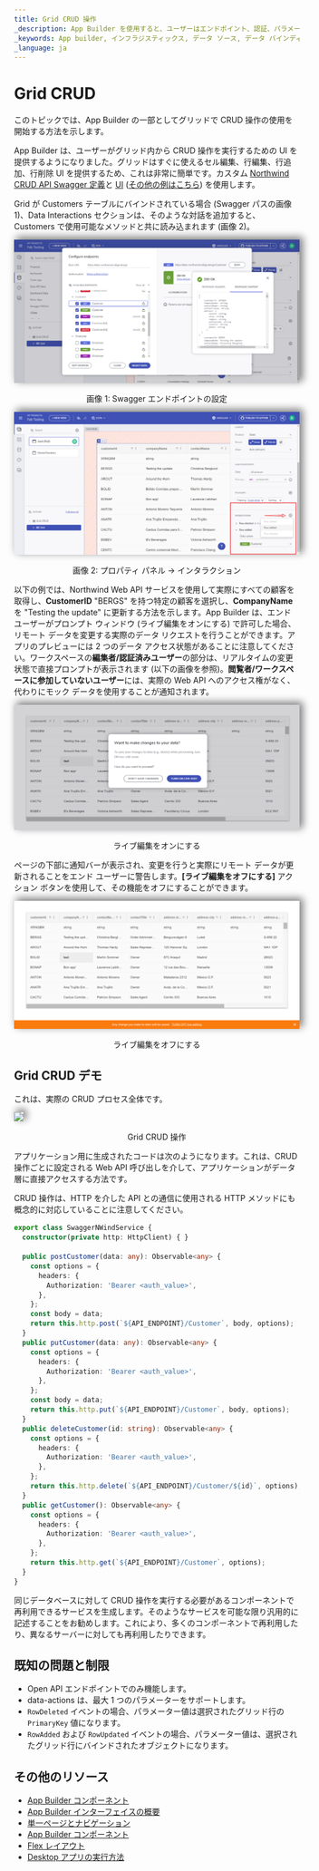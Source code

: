 ```yaml
---
title: Grid CRUD 操作
_description: App Builder を使用すると、ユーザーはエンドポイント、認証、パラメーターを使用して Swagger 定義を追加できます。
_keywords: App builder, インフラジスティックス, データ ソース, データ バインディング
_language: ja
---
```


# Grid CRUD
このトピックでは、App Builder の一部としてグリッドで CRUD 操作の使用を開始する方法を示します。

App Builder は、ユーザーがグリッド内から CRUD 操作を実行するための UI を提供するようになりました。グリッドはすぐに使えるセル編集、行編集、行追加、行削除 UI を提供するため、これは非常に簡単です。カスタム [Northwind CRUD API Swagger 定義](https://data-northwind.indigo.design/swagger/v1/swagger.json)と [UI](https://data-northwind.indigo.design/swagger/index.html) ([その他の例はこちら](https://github.com/IgniteUI/app-builder-docfx/wiki/CRUD-API-Examples#northwind-crud-api)) を使用します。

Grid が Customers テーブルにバインドされている場合 (Swagger パスの画像 1)、Data Interactions セクションは、そのような対話を追加すると、Customers で使用可能なメソッドと共に読み込まれます (画像 2)。

<img class="responsive-img" style="box-shadow: 5px -4px 13px 1px grey" src="../images/using-data-in-your-app/swagger-customers-api.png" />
<p style="text-align:center;">画像 1: Swagger エンドポイントの設定</p>

<img class="responsive-img" style="box-shadow: 5px -4px 13px 1px grey" src="../images/using-data-in-your-app/adding-data-interaction.png" />
<p style="text-align:center;">画像 2: プロパティ パネル -> インタラクション</p>

以下の例では、Northwind Web API サービスを使用して実際にすべての顧客を取得し、**CustomerID** "BERGS" を持つ特定の顧客を選択し、**CompanyName** を "Testing the update" に更新する方法を示します。App Builder は、エンド ユーザーがプロンプト ウィンドウ (ライブ編集をオンにする) で許可した場合、リモート データを変更する実際のデータ リクエストを行うことができます。アプリのプレビューには 2 つのデータ アクセス状態があることに注意してください。ワークスペースの**編集者/認証済みユーザー**の部分は、リアルタイムの変更状態で直接プロンプトが表示されます (以下の画像を参照)。**閲覧者/ワークスペースに参加していないユーザー**には、実際の Web API へのアクセス権がなく、代わりにモック データを使用することが通知されます。

<img class="responsive-img" style="box-shadow: 5px -4px 13px 1px grey" src="../images/using-data-in-your-app/want-to-make-any-changes-question.png" />
<p style="text-align:center;">ライブ編集をオンにする</p>

ページの下部に通知バーが表示され、変更を行うと実際にリモート データが更新されることをエンド ユーザーに警告します。**[ライブ編集をオフにする]** アクション ボタンを使用して、その機能をオフにすることができます。


<img class="responsive-img" style="box-shadow: 5px -4px 13px 1px grey" src="../images/using-data-in-your-app/turn-off-live-update.png" />
<p style="text-align:center;">ライブ編集をオフにする</p>

## Grid CRUD デモ

これは、実際の CRUD プロセス全体です。

<img class="responsive-img" style="box-shadow: 5px -4px 13px 1px grey" src="../images/using-data-in-your-app/Grid-CRUD.gif" />
<p style="text-align:center;">Grid CRUD 操作</p>

アプリケーション用に生成されたコードは次のようになります。これは、CRUD 操作ごとに設定される Web API 呼び出しを介して、アプリケーションがデータ層に直接アクセスする方法です。

CRUD 操作は、HTTP を介した API との通信に使用される HTTP メソッドにも概念的に対応していることに注意してください。

```ts
export class SwaggerNWindService {
  constructor(private http: HttpClient) { }

  public postCustomer(data: any): Observable<any> {
    const options = {
      headers: {
        Authorization: 'Bearer <auth_value>',
      },
    };
    const body = data;
    return this.http.post(`${API_ENDPOINT}/Customer`, body, options);
  }
  public putCustomer(data: any): Observable<any> {
    const options = {
      headers: {
        Authorization: 'Bearer <auth_value>',
      },
    };
    const body = data;
    return this.http.put(`${API_ENDPOINT}/Customer`, body, options);
  }
  public deleteCustomer(id: string): Observable<any> {
    const options = {
      headers: {
        Authorization: 'Bearer <auth_value>',
      },
    };
    return this.http.delete(`${API_ENDPOINT}/Customer/${id}`, options);
  }
  public getCustomer(): Observable<any> {
    const options = {
      headers: {
        Authorization: 'Bearer <auth_value>',
      },
    };
    return this.http.get(`${API_ENDPOINT}/Customer`, options);
  }
}
```

同じデータベースに対して CRUD 操作を実行する必要があるコンポーネントで再利用できるサービスを生成します。そのようなサービスを可能な限り汎用的に記述することをお勧めします。これにより、多くのコンポーネントで再利用したり、異なるサーバーに対しても再利用したりできます。

## 既知の問題と制限

- Open API エンドポイントでのみ機能します。
- data-actions は、最大 1 つのパラメーターをサポートします。
- `RowDeleted` イベントの場合、パラメーター値は選択されたグリッド行の `PrimaryKey` 値になります。
- `RowAdded` および `RowUpdated` イベントの場合、パラメーター値は、選択されたグリッド行にバインドされたオブジェクトになります。

## その他のリソース

<div class="divider--half"></div>

* [App Builder コンポーネント](../indigo-design-app-builder-components.md)
* [App Builder インターフェイスの概要](../interface-overview.md)
* [単一ページとナビゲーション](../single-page-apps-and-navigation.md)
* [App Builder コンポーネント](../indigo-design-app-builder-components.md)
* [Flex レイアウト](../flex-layouts/flex-layouts.md)
* [Desktop アプリの実行方法](../running-desktop-app.md)